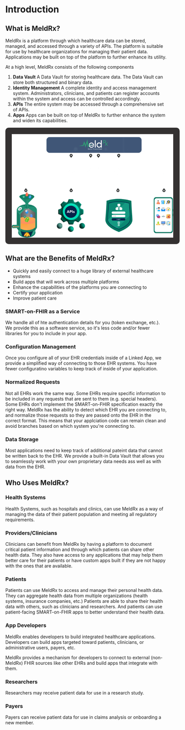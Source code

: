 # Introduction

## What is MeldRx?

MeldRx is a platform through which healthcare data can be stored, managed, and accessed through a variety of APIs.
The platform is suitable for use by healthcare organizations for managing their patient data.
Applications may be built on top of the platform to further enhance its utility.

At a high level, MeldRx consists of the following components
1. **Data Vault** A Data Vault for storing healthcare data. The Data Vault can store both structured and binary data.
2. **Identity Management** A complete identity and access management system. Administrators, clinicians, and patients can register accounts within the system and access can be controlled accordingly.
3. **APIs** The entire system may be accessed through a comprehensive set of APIs.
4. **Apps** Apps can be built on top of MeldRx to further enhance the system and widen its capabilities.

<div>
    <img src="../_images/meldrx-components.png" style="background-color:#343131; padding:20px; border-radius:10px;" />
</div><div style="padding-bottom:20px;">

## What are the Benefits of MeldRx?

- Quickly and easily connect to a huge library of external healthcare systems
- Build apps that will work across multiple platforms
- Enhance the capabilities of the platforms you are connecting to
- Certify your application
- Improve patient care

### SMART-on-FHIR as a Service
We handle all of hte authentication details for you (token exchange, etc.). We provide this as a software service, so it's less code and/or fewer libraries for you to include in your app.

### Configuration Management
Once you configure all of your EHR credentials inside of a Linked App, we provide a simplified way of connecting to those EHR systems. You have fewer configuratino variables to keep track of inside of your application.

### Normalized Requests
Not all EHRs work the same way. Some EHRs require specific information to be included in any requests that are sent to them (e.g. special headers). Some EHRs don't implement the SMART-on-FHIR specification exactly the right way. MeldRx has the ability to detect which EHR you are connecting to, and normalize those requests so they are passed onto the EHR in the correct format. This means that your applciation code can remain clean and avoid branches based on which system you're connecting to.

### Data Storage
Most applications need to keep track of additional pateint data that cannot be written back to the EHR. We provide a built-in Data Vault that allows you to seamlessly work with your own proprietary data needs ass well as with data from the EHR.

## Who Uses MeldRx?

### Health Systems

Health Systems, such as hospitals and clinics, can use MeldRx as a way of managing the data of their patient population and meeting all regulatory requirements.

### Providers/Clinicians

Clinicians can benefit from MeldRx by having a platform to document critical patient information and through which patients can share other health data. They also have access to any applications that may help them better care for their patients or have custom apps built if they are not happy with the ones that are available.

### Patients

Patients can use MeldRx to access and manage their personal health data.
They can aggregate health data from multiple organizations (health systems, insurance companies, etc.)
Patients are able to share their health data with others, such as clinicians and researchers.
And patients can use patient-facing SMART-on-FHIR apps to better understand their health data.

### App Developers

MeldRx enables developers to build integrated healthcare applications.
Developers can build apps targeted toward patients, clinicians, or administrative users, payers, etc.

MeldRx provides a mechanism for developers to connect to external (non-MeldRx) FHIR sources like other EHRs and build apps that integrate with them.

### Researchers

Researchers may receive patient data for use in a research study.

### Payers

Payers can receive patient data for use in claims analysis or onboarding a new member.